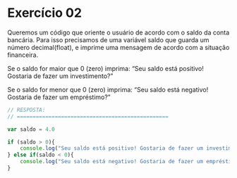 

# Exercício 02

Queremos um código que oriente o usuário de acordo com o saldo da conta bancária. Para isso precisamos de uma variável saldo que guarda um número decimal(float), e imprime uma mensagem de acordo com a situação financeira.

Se o saldo for maior que 0 (zero) imprima:
 “Seu saldo está positivo! Gostaria de fazer um investimento?”

Se o saldo for menor que 0 (zero) imprima:
 “Seu saldo está negativo! Gostaria de fazer um empréstimo?” 

```javascript
// RESPOSTA:
// ================================================

var saldo = 4.0

if (saldo > 0){
    console.log("Seu saldo está positivo! Gostaria de fazer um investimento?");
} else if(saldo < 0){
    console.log("Seu saldo está negativo! Gostaria de fazer um empréstimo?");
}

```